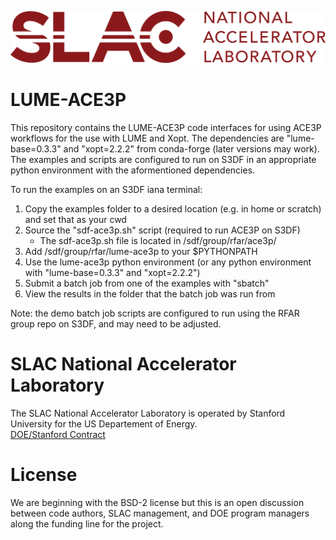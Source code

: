 ![logo](./logos/SLAC-lab-hires.png)
# LUME-ACE3P

This repository contains the LUME-ACE3P code interfaces for using ACE3P workflows for the use with LUME and Xopt. The dependencies are "lume-base=0.3.3" and "xopt=2.2.2" from conda-forge (later versions may work). The examples and scripts are configured to run on S3DF in an appropriate python environment with the aformentioned dependencies.

To run the examples on an S3DF iana terminal:
1. Copy the examples folder to a desired location (e.g. in home or scratch) and set that as your cwd
2. Source the "sdf-ace3p.sh" script (required to run ACE3P on S3DF)
   - The sdf-ace3p.sh file is located in /sdf/group/rfar/ace3p/
3. Add /sdf/group/rfar/lume-ace3p to your $PYTHONPATH
4. Use the lume-ace3p python environment (or any python environment with "lume-base=0.3.3" and "xopt=2.2.2")
5. Submit a batch job from one of the examples with "sbatch"
6. View the results in the folder that the batch job was run from

Note: the demo batch job scripts are configured to run using the RFAR group repo on S3DF, and may need to be adjusted.

# SLAC National Accelerator Laboratory
The SLAC National Accelerator Laboratory is operated by Stanford University for the US Departement of Energy.  
[DOE/Stanford Contract](https://legal.slac.stanford.edu/sites/default/files/Conformed%20Prime%20Contract%20DE-AC02-76SF00515%20as%20of%202022.10.01.pdf)

# License

We are beginning with the BSD-2 license but this is an open discussion between code authors, SLAC management, and DOE program managers along the funding line for the project.  
